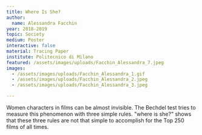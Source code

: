 ```yaml
---
title: Where Is She?
author:
  name: Alessandra Facchin
year: 2018-2019
topic: Society
medium: Poster
interactive: false
material: Tracing Paper
institute: Politecnico di Milano
featured: /assets/images/uploads/Facchin_Alessandra_7.jpeg
images:
  - /assets/images/uploads/Facchin_Alessandra_1.gif
  - /assets/images/uploads/Facchin_Alessandra_2.jpeg
  - /assets/images/uploads/Facchin_Alessandra_3.jpeg

---
```

Women characters in films can be almost invisible. The Bechdel test tries to measure this phenomenon with three simple rules. "where is she?" shows that these three rules are not that simple to accomplish for the Top 250 films of all times.
